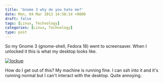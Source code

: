 ```yaml
---
title: 'Gnome 3 why do you hate me?'
date: Mon, 04 Mar 2013 14:58:14 +0000
draft: false
tags: [Linux, Technology]
categories: [Linux, Technology]
type: post
---
```


So my Gnome 3 (gnome-shell, Fedora 18) went to screensaver. When I unlocked it this is what my desktop looks like.

[![lockup](http://zeusville.files.wordpress.com/2013/03/lockup.png?w=549)](http://zeusville.files.wordpress.com/2013/03/lockup.png)

How do I get out of this? My machine is running fine. I can ssh into it and it's running normal but I can't interact with the desktop. Quite annoying.
